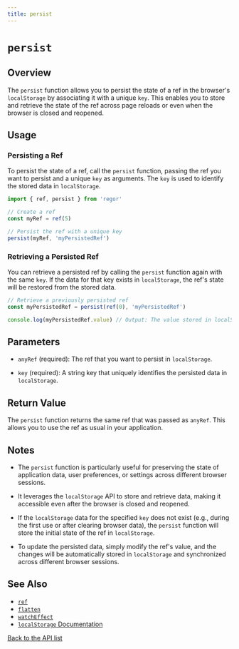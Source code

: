 ```yaml
---
title: persist
---
```


# `persist`

## Overview

The `persist` function allows you to persist the state of a ref in the browser's `localStorage` by associating it with a unique `key`. This enables you to store and retrieve the state of the ref across page reloads or even when the browser is closed and reopened.

## Usage

### Persisting a Ref

To persist the state of a ref, call the `persist` function, passing the ref you want to persist and a unique `key` as arguments. The `key` is used to identify the stored data in `localStorage`.

```javascript
import { ref, persist } from 'regor'

// Create a ref
const myRef = ref(5)

// Persist the ref with a unique key
persist(myRef, 'myPersistedRef')
```

### Retrieving a Persisted Ref

You can retrieve a persisted ref by calling the `persist` function again with the same `key`. If the data for that key exists in `localStorage`, the ref's state will be restored from the stored data.

```javascript
// Retrieve a previously persisted ref
const myPersistedRef = persist(ref(0), 'myPersistedRef')

console.log(myPersistedRef.value) // Output: The value stored in localStorage
```

## Parameters

- `anyRef` (required): The ref that you want to persist in `localStorage`.

- `key` (required): A string key that uniquely identifies the persisted data in `localStorage`.

## Return Value

The `persist` function returns the same ref that was passed as `anyRef`. This allows you to use the ref as usual in your application.

## Notes

- The `persist` function is particularly useful for preserving the state of application data, user preferences, or settings across different browser sessions.

- It leverages the `localStorage` API to store and retrieve data, making it accessible even after the browser is closed and reopened.

- If the `localStorage` data for the specified `key` does not exist (e.g., during the first use or after clearing browser data), the `persist` function will store the initial state of the ref in `localStorage`.

- To update the persisted data, simply modify the ref's value, and the changes will be automatically stored in `localStorage` and synchronized across different browser sessions.

## See Also

- [`ref`](ref.md)
- [`flatten`](flatten.md)
- [`watchEffect`](watchEffect.md)
- [`localStorage` Documentation](https://developer.mozilla.org/en-US/docs/Web/API/Window/localStorage)

[Back to the API list](regor-api.md)
